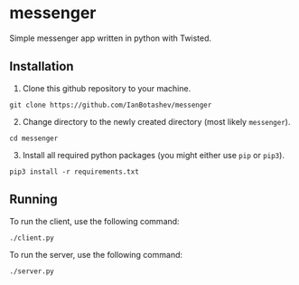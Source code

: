 # messenger
Simple messenger app written in python with Twisted.

## Installation
1. Clone this github repository to your machine.
```shell
git clone https://github.com/IanBotashev/messenger
```
2. Change directory to the newly created directory (most likely `messenger`).
```shell
cd messenger
```
3. Install all required python packages (you might either use `pip` or `pip3`).
```shell
pip3 install -r requirements.txt
```

## Running
To run the client, use the following command:
```shell
./client.py
```

To run the server, use the following command:
```shell
./server.py
```